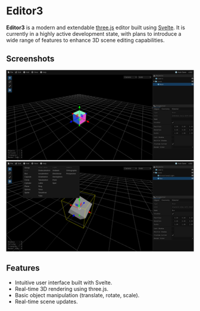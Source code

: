 # Editor3

**Editor3** is a modern and extendable [three.js](https://threejs.org/) editor built using [Svelte](https://svelte.dev/). It is currently in a highly active development state, with plans to introduce a wide range of features to enhance 3D scene editing capabilities.


## Screenshots

![Alt text](public/screenshot2.png)
![Alt text](public/screenshot1.png)

## Features

- Intuitive user interface built with Svelte.
- Real-time 3D rendering using three.js.
- Basic object manipulation (translate, rotate, scale).
- Real-time scene updates.


